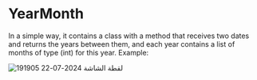 # YearMonth
In a simple way, it contains a class with a method that receives two dates and returns the years between them, and each year contains a list of months of type (int) for this year.
Example:






![لقطة الشاشة 2024-07-22 191905](https://github.com/user-attachments/assets/495055c6-77b3-412c-b787-66d6d2fcca75)

